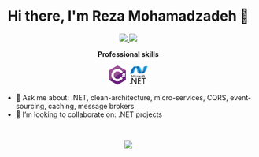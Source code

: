 <h1 align="center">Hi there, I'm Reza Mohamadzadeh 👋</h1>

<p align="center">
 <a href="https://www.linkedin.com/in/reza-mohamadzadeh-0516671b5/" target="_blank">
  <img src="https://img.icons8.com/fluent/48/000000/linkedin.png" />
 </a>
  
 <a href="https://twitter.com/R3Z4_Mo" target="_blank">
  <img src="https://img.icons8.com/fluent/48/000000/twitter.png" />
 </a>
</p>

<p align="center"> 
 <strong>
  Professional skills
  </strong>
</p>

<p align="center"> 
  <img src="https://raw.githubusercontent.com/devicons/devicon/master/icons/csharp/csharp-original.svg" alt="csharp" width="40" height="40" />
  <img src="https://raw.githubusercontent.com/devicons/devicon/master/icons/dot-net/dot-net-original-wordmark.svg" alt="dotnet" width="40" height="40" />
</p>

- 💬 Ask me about: .NET, clean-architecture, micro-services, CQRS, event-sourcing, caching, message brokers
- 👯 I’m looking to collaborate on: .NET projects
</br>

<p align="center">
 <a href="#" alt="Reza Mohamadzadeh's github stats">
  <img src="https://github-readme-stats.vercel.app/api?username=rezamohamadzadeh&theme=tokyonight&show_icons=true" />
 </a>
</p>

